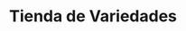 ---
title: "Tienda de Variedades"
url: /ciudad-satelite/tienda-de-variedades-calle-31-c-2/
shop: Lebensmittel
---